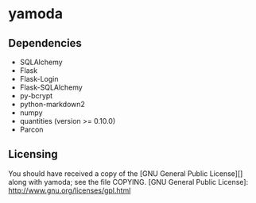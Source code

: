yamoda
======

Dependencies
------------

* SQLAlchemy
* Flask
* Flask-Login
* Flask-SQLAlchemy
* py-bcrypt
* python-markdown2
* numpy
* quantities (version >= 0.10.0)
* Parcon

Licensing
---------

You should have received a copy of the [GNU General Public License][] along 
with yamoda; see the file COPYING.
  [GNU General Public License]: http://www.gnu.org/licenses/gpl.html

